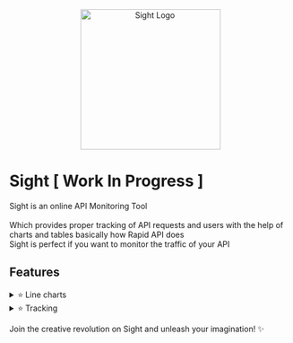 <div align="center">
  <img src="https://cdn.discordapp.com/attachments/1133092727127548015/1133378015229915197/name_logo.png" alt="Sight Logo" style="width: 250px" >
</div>

# Sight [ Work In Progress ]

Sight is an online API Monitoring Tool </br> </br>
Which provides proper tracking of API requests and users with the help of charts and tables basically how Rapid API does </br>
Sight is perfect if you want to monitor the traffic of your API 

## Features

<details>
<summary>⭐ Line charts</summary>

Get detailed charts about selected dates for your api endpoints
</details>

<details>
<summary>⭐ Tracking</summary>

Sight makes it easy to track your API usage
</details>

Join the creative revolution on Sight and unleash your imagination! ✨
